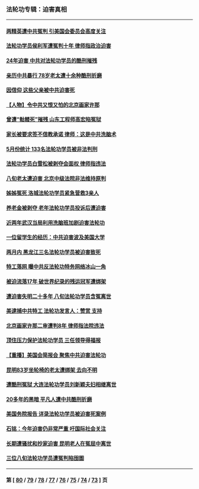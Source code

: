 ### 法轮功专辑：迫害真相
---
#### [两精英遭中共冤判 引美国会委员会高度关注](../../pages/nf4379/n14026429.md?07150430) 
#### [法轮功学员侯利军遭冤判十年 律师指政治迫害](../../pages/nf4379/n14020465.md?07150430) 
#### [24年迫害 中共对法轮功学员的酷刑摧残](../../pages/nf4379/n14016856.md?07150430) 
#### [亲历中共暴行 78岁老太遭十余种酷刑折磨](../../pages/nf4379/n14016167.md?07150430) 
#### [因信仰 这些父亲被中共迫害死](../../pages/nf4379/n14015381.md?07150430) 
#### [【人物】令中共又恨又怕的北京画家许那](../../pages/nf4379/n14015698.md?07150430) 
#### [曾遭“骷髅死”摧残 山东工程师高宏陷冤狱](../../pages/nf4379/n14014585.md?07150430) 
#### [家长被要求签不信教承诺 律师：这是中共洗脑术](../../pages/nf4379/n14014255.md?07150430) 
#### [5月份统计 133名法轮功学员被非法判刑](../../pages/nf4379/n14013124.md?07150430) 
#### [法轮功学员白雪松被剥夺会面权 律师指违法](../../pages/nf4379/n14012545.md?07150430) 
#### [八旬老太遭迫害 北京中级法院非法维持原判](../../pages/nf4379/n14011579.md?07150430) 
#### [姊姊冤死 洛城法轮功学员紧急营救3亲人](../../pages/nf4379/n14011859.md?07150430) 
#### [养老金被剥夺 老年法轮功学员投诉后遭迫害](../../pages/nf4379/n14011154.md?07150430) 
#### [近两年武汉当局利用洗脑班加剧迫害法轮功](../../pages/nf4379/n14009413.md?07150430) 
#### [一位留学生的经历：中共迫害波及美国大学](../../pages/nf4379/n14008375.md?07150430) 
#### [两月内 黑龙江三名法轮功学员被迫害致死](../../pages/nf4379/n14006552.md?07150430) 
#### [特工落网 曝中共反法轮功特务网络冰山一角](../../pages/nf4379/n14006412.md?07150430) 
#### [被迫流落17年 破世界纪录的残运冠军遭绑架](../../pages/nf4379/n14006004.md?07150430) 
#### [遭迫害失明二十多年 八旬法轮功学员含冤离世](../../pages/nf4379/n14005431.md?07150430) 
#### [美逮捕中共特工 法轮功发言人：赞赏 支持](../../pages/nf4379/n14005107.md?07150430) 
#### [北京画家许那二审遭判8年 律师指法院违法](../../pages/nf4379/n14004182.md?07150430) 
#### [顶住压力保护法轮功学员 三任领导得福报](../../pages/nf4379/n14002440.md?07150430) 
#### [【重播】美国会简报会 聚焦中共迫害法轮功](../../pages/nf4379/n14002932.md?07150430) 
#### [昆明83岁坐轮椅的老太遭绑架 去向不明](../../pages/nf4379/n14000874.md?07150430) 
#### [遭酷刑冤狱 大连法轮功学员刘新颖夫妇相继离世](../../pages/nf4379/n13998111.md?07150430) 
#### [20多年的黑暗 平凡人遭中共酷刑折磨](../../pages/nf4379/n13997976.md?07150430) 
#### [美国务院报告 详录法轮功学员被迫害死案例](../../pages/nf4379/n13997752.md?07150430) 
#### [石铭：今年迫害仍非常严重 吁国际社会关注](../../pages/nf4379/n13996099.md?07150430) 
#### [长期遭骚扰和抄家迫害 昆明老人在冤屈中离世](../../pages/nf4379/n13990487.md?07150430) 
#### [三位八旬法轮功学员遭冤判陷囹圄](../../pages/nf4379/n13988869.md?07150430) 

---
#### 第 [ [80](./80.md?07150430) / [79](./79.md?07150430) / [78](./78.md?07150430) / [77](./77.md?07150430) / [76](./76.md?07150430) / [75](./75.md?07150430) / [74](./74.md?07150430) / [73](./73.md?07150430) ] 页
